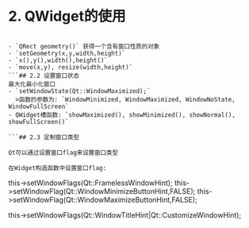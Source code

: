 # 2. QWidget的使用

```## 2.1 获取和设置QWidget的坐标和尺寸

- `QRect geometry()` 获得一个含有窗口性质的对象
- `setGeometry(x,y,width,height)`
- `x(),y(),width(),height()`
- `move(x,y), resize(width,height)`
```## 2.2 设置窗口状态
最大化最小化窗口
- `setWindowState(Qt::WindowMaximized);`
  >函数的参数为: `WindowMinimized, WindowMaximized, WindowNoState, WindowFullScreen`
- QWidget槽函数: `showMaximized(), showMinimized(), showNormal(), showFullScreen()`

```## 2.3 定制窗口类型

Qt可以通过设置窗口flag来设置窗口类型

在Widget构造函数中设置窗口flag:
```
this->setWindowFlags(Qt::FramelessWindowHint);
this->setWindowFlag(Qt::WindowMinimizeButtonHint,FALSE);
this->setWindowFlag(Qt::WindowMaximizeButtonHint,FALSE);

this->setWindowFlags(Qt::WindowTitleHint|Qt::CustomizeWindowHint);
```